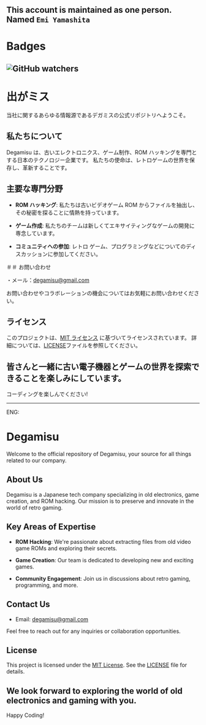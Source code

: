 This account is maintained as one person. Named `Emi Yamashita`
---
# Badges
![GitHub watchers](https://img.shields.io/github/watchers/:user/:repo)
---
# 出がミス

当社に関するあらゆる情報源であるデガミスの公式リポジトリへようこそ。

## 私たちについて

Degamisu は、古いエレクトロニクス、ゲーム制作、ROM ハッキングを専門とする日本のテクノロジー企業です。 私たちの使命は、レトロゲームの世界を保存し、革新することです。

## 主要な専門分野

- **ROM ハッキング**: 私たちは古いビデオゲーム ROM からファイルを抽出し、その秘密を探ることに情熱を持っています。

- **ゲーム作成**: 私たちのチームは新しくてエキサイティングなゲームの開発に専念しています。

- **コミュニティへの参加**: レトロ ゲーム、プログラミングなどについてのディスカッションに参加してください。

＃＃ お問い合わせ

・メール：degamisu@gmail.com

お問い合わせやコラボレーションの機会についてはお気軽にお問い合わせください。

## ライセンス

このプロジェクトは、[MIT ライセンス](LICENSE) に基づいてライセンスされています。 詳細については、[LICENSE](LICENSE)ファイルを参照してください。

皆さんと一緒に古い電子機器とゲームの世界を探索できることを楽しみにしています。
---
コーディングを楽しんでください!

---

ENG:

# Degamisu

Welcome to the official repository of Degamisu, your source for all things related to our company. 

## About Us

Degamisu is a Japanese tech company specializing in old electronics, game creation, and ROM hacking. Our mission is to preserve and innovate in the world of retro gaming.

## Key Areas of Expertise

- **ROM Hacking**: We're passionate about extracting files from old video game ROMs and exploring their secrets.

- **Game Creation**: Our team is dedicated to developing new and exciting games.

- **Community Engagement**: Join us in discussions about retro gaming, programming, and more.

## Contact Us

- Email: degamisu@gmail.com

Feel free to reach out for any inquiries or collaboration opportunities.

## License

This project is licensed under the [MIT License](LICENSE). See the [LICENSE](LICENSE) file for details.

We look forward to exploring the world of old electronics and gaming with you.
---
Happy Coding!

